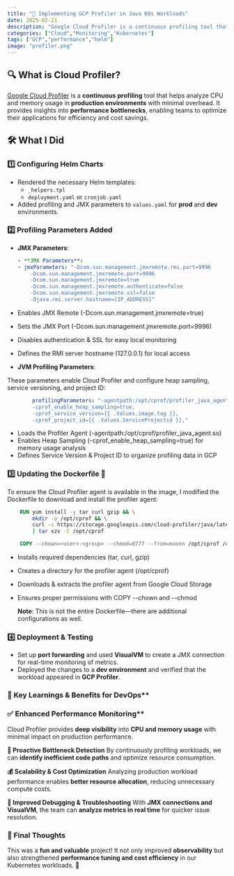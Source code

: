 ```yaml
---
title: "🚀 Implementing GCP Profiler in Java K8s Workloads"
date: 2025-02-21
description: "Google Cloud Profiler is a continuous profiling tool that helps analyze CPU and memory usage in production environments with minimal overhead. It provides insights into performance bottlenecks, enabling teams to optimize their applications for efficiency and cost savings."
categories: ["Cloud","Monitoring","Kubernetes"]
tags: ["GCP","performance","helm"]
image: "profiler.png"
---
```


## 🔍 What is Cloud Profiler?

[Google Cloud Profiler](https://cloud.google.com/profiler) is a **continuous profiling** tool that helps analyze CPU and memory usage in **production environments** with minimal overhead. It provides insights into **performance bottlenecks**, enabling teams to optimize their applications for efficiency and cost savings.

## 🛠 What I Did

### 1️⃣ Configuring Helm Charts

- Rendered the necessary Helm templates:
  - `_helpers.tpl`
  - `deployment.yaml` or `cronjob.yaml`
- Added profiling and JMX parameters to `values.yaml` for **prod** and **dev** environments.

### 2️⃣ Profiling Parameters Added

- **JMX Parameters**:

    ```yaml
    - **JMX Parameters**:
    - jmxParameters: "-Dcom.sun.management.jmxremote.rmi.port=9996
        -Dcom.sun.management.jmxremote.port=9996
        -Dcom.sun.management.jmxremote=true
        -Dcom.sun.management.jmxremote.authenticate=false
        -Dcom.sun.management.jmxremote.ssl=false
        -Djava.rmi.server.hostname=[IP_ADDRESS]"
    ```

- Enables JMX Remote (-Dcom.sun.management.jmxremote=true)
- Sets the JMX Port (-Dcom.sun.management.jmxremote.port=9996)
- Disables authentication & SSL for easy local monitoring
- Defines the RMI server hostname (127.0.0.1) for local access

- **JVM Profiling Parameters**:

These parameters enable Cloud Profiler and configure heap sampling, service versioning, and project ID:

```yaml
        profilingParameters: "-agentpath:/opt/cprof/profiler_java_agent.so=-logtostderr,
        -cprof_enable_heap_sampling=true,
        -cprof_service_version={{ .Values.image.tag }},
        -cprof_project_id={{ .Values.ServiceProjectid }},"
```

- Loads the Profiler Agent (-agentpath:/opt/cprof/profiler_java_agent.so)
- Enables Heap Sampling (-cprof_enable_heap_sampling=true) for memory usage analysis
- Defines Service Version & Project ID to organize profiling data in GCP

### 3️⃣ Updating the Dockerfile 🐳

To ensure the Cloud Profiler agent is available in the image, I modified the Dockerfile to download and install the profiler agent:

```dockerfile
    RUN yum install -y tar curl gzip && \
        mkdir -p /opt/cprof && \
        curl -s https://storage.googleapis.com/cloud-profiler/java/latest/profiler_java_agent.tar.gz \
        | tar xzv -C /opt/cprof

    COPY --chown=<user>:<group> --chmod=0777 --from=maven /opt/cprof /opt/cprof
```

- Installs required dependencies (tar, curl, gzip)
- Creates a directory for the profiler agent (/opt/cprof)
- Downloads & extracts the profiler agent from Google Cloud Storage
- Ensures proper permissions with COPY --chown and --chmod

    **Note**: This is not the entire Dockerfile—there are additional configurations as well.

### 4️⃣ Deployment & Testing

- Set up **port forwarding** and used **VisualVM** to create a JMX connection for real-time monitoring of metrics.
- Deployed the changes to a **dev environment** and verified that the workload appeared in **GCP Profiler**.

### 🚀 Key Learnings & Benefits for DevOps**

### ✅ Enhanced Performance Monitoring**

Cloud Profiler provides **deep visibility** into **CPU and memory usage** with minimal impact on production performance.

**🛑 Proactive Bottleneck Detection**
By continuously profiling workloads, we can **identify inefficient code paths** and optimize resource consumption.

**💰 Scalability & Cost Optimization**
Analyzing production workload performance enables **better resource allocation**, reducing unnecessary compute costs.

**🔧 Improved Debugging & Troubleshooting**
With **JMX connections and VisualVM**, the team can **analyze metrics in real time** for quicker issue resolution.

### 🎉 Final Thoughts

This was a **fun and valuable** project! It not only improved **observability** but also strengthened **performance tuning and cost efficiency** in our Kubernetes workloads. 🚀
